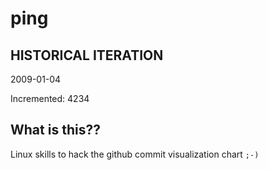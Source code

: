# ping

## HISTORICAL ITERATION
2009-01-04

Incremented: 4234

## What is this?? 
Linux skills to hack the github commit visualization chart `;-)`
